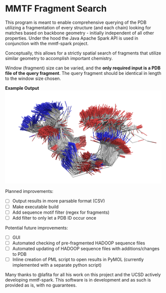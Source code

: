 # MMTF Fragment Search

This program is meant to enable comprehensive querying of the PDB utilizing a fragmentation of every structure (and each chain) looking for matches based on backbone geometry - initially independent of all other properties. Under the hood the Java Apache Spark API is used in conjunction with the mmtf-spark project.

Conceptually, this allows for a strictly spatial search of fragments that utilize similar geometry to accomplish important chemistry. 

Window (fragment) size can be varied, and the __only required input is a PDB file of the query fragment__. The query fragment should be identical in length to the window size chosen.

__Example Output__
![Example output of top 1000 hits](/example.png?raw=true "Example Output")

Planned improvements:
- [ ] Output results in more parsable format (CSV)
- [ ] Make executable build
- [ ] Add sequence motif filter (regex for fragments)
- [ ] Add filter to only let a PDB ID occur once

Potential future improvements:
- [ ] GUI
- [ ] Automated checking of pre-fragmented HADOOP sequence files
- [ ] Automated updating of HADOOP sequence files with additions/changes to PDB
- [ ] Inline creation of PML script to open results in PyMOL (currently implemented with a separate python script)

Many thanks to @lafita for all his work on this project and the UCSD actively developing mmtf-spark. This software is in development and as such is provided as is, with no guarantees.
